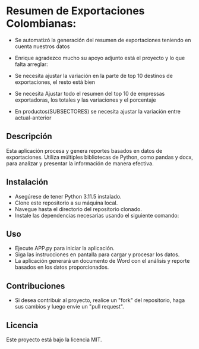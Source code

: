 # Resumen de Exportaciones Colombianas: 

- Se automatizó la generación del resumen de exportaciones teniendo en cuenta nuestros datos 
- Enrique agradezco mucho su apoyo adjunto está el proyecto y lo que falta arreglar:

- Se necesita ajustar la variación en la parte de top 10 destinos de exportaciones, el resto está bien 
- Se necesita Ajustar todo el resumen del top 10 de empressas exportadoras, los totales y las variaciones y el porcentaje
- En productos(SUBSECTORES) se necesita ajustar la variación entre actual-anterior 

## Descripción
Esta aplicación procesa y genera reportes basados en datos de exportaciones. Utiliza múltiples bibliotecas de Python, como pandas y docx, para analizar y presentar la información de manera efectiva.

## Instalación
- Asegúrese de tener Python 3.11.5 instalado.
- Clone este repositorio a su máquina local.
- Navegue hasta el directorio del repositorio clonado.
- Instale las dependencias necesarias usando el siguiente comando:
## Uso
- Ejecute APP.py para iniciar la aplicación.
- Siga las instrucciones en pantalla para cargar y procesar los datos.
- La aplicación generará un documento de Word con el análisis y reporte basados en los datos proporcionados.
## Contribuciones
- Si desea contribuir al proyecto, realice un "fork" del repositorio, haga sus cambios y luego envíe un "pull request".

## Licencia
Este proyecto está bajo la licencia MIT.


